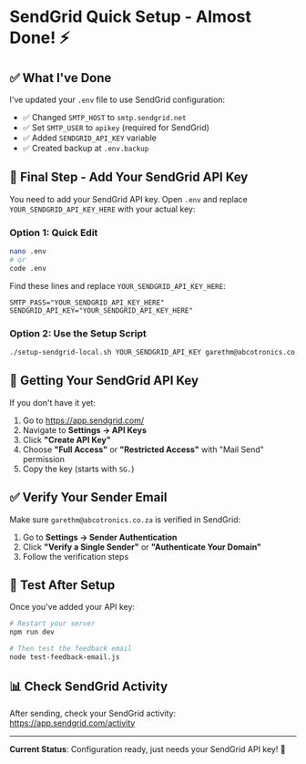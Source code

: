# SendGrid Quick Setup - Almost Done! ⚡

## ✅ What I've Done

I've updated your `.env` file to use SendGrid configuration:
- ✅ Changed `SMTP_HOST` to `smtp.sendgrid.net`
- ✅ Set `SMTP_USER` to `apikey` (required for SendGrid)
- ✅ Added `SENDGRID_API_KEY` variable
- ✅ Created backup at `.env.backup`

## 🔑 Final Step - Add Your SendGrid API Key

You need to add your SendGrid API key. Open `.env` and replace `YOUR_SENDGRID_API_KEY_HERE` with your actual key:

### Option 1: Quick Edit
```bash
nano .env
# or
code .env
```

Find these lines and replace `YOUR_SENDGRID_API_KEY_HERE`:
```env
SMTP_PASS="YOUR_SENDGRID_API_KEY_HERE"
SENDGRID_API_KEY="YOUR_SENDGRID_API_KEY_HERE"
```

### Option 2: Use the Setup Script
```bash
./setup-sendgrid-local.sh YOUR_SENDGRID_API_KEY garethm@abcotronics.co.za
```

## 📧 Getting Your SendGrid API Key

If you don't have it yet:
1. Go to https://app.sendgrid.com/
2. Navigate to **Settings → API Keys**
3. Click **"Create API Key"**
4. Choose **"Full Access"** or **"Restricted Access"** with "Mail Send" permission
5. Copy the key (starts with `SG.`)

## ✅ Verify Your Sender Email

Make sure `garethm@abcotronics.co.za` is verified in SendGrid:
1. Go to **Settings → Sender Authentication**
2. Click **"Verify a Single Sender"** or **"Authenticate Your Domain"**
3. Follow the verification steps

## 🧪 Test After Setup

Once you've added your API key:

```bash
# Restart your server
npm run dev

# Then test the feedback email
node test-feedback-email.js
```

## 📊 Check SendGrid Activity

After sending, check your SendGrid activity:
https://app.sendgrid.com/activity

---

**Current Status**: Configuration ready, just needs your SendGrid API key! 🔑


